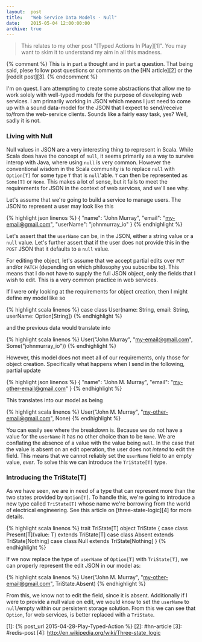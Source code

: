 ```yaml
---
layout:  post
title:   "Web Service Data Models - Null"
date:    2015-05-04 12:00:00:00
archive: true
---
```


> This relates to my other post "[Typed Actions In Play][1]". You may want to
> skim it to understand my aim in all this madness.

{% comment %}
This is in part a thought and in part a question. That being said, plese follow
post questions or comments on the [HN article][2] or the [reddit post][3].
{% endcomment %}

I'm on quest. I am attempting to create some abstractions that allow me to work
solely with well-typed models for the purpose of developing web services. I am primarily
working in JSON which means I just need to come up with a sound data-model for the
JSON that I expect to send/receive to/from the web-service clients. Sounds like a
fairly easy task, yes? Well, sadly it is not.

### Living with Null

Null values in JSON are a very interesting thing to represent in Scala. While Scala
does have the concept of `null`, it seems primarily as a way to survive interop with
Java, where using `null` is very common. However the conventional wisdom in the Scala
community is to replace `null` with `Option[T]` for some type `T` that is `null`'able.
`T` can then be represented as `Some[T]` or `None`. This makes a lot of sense, but it
fails to meet the requirements for JSON in the context of web services, and we'll see
why.

Let's assume that we're going to build a service to manage users. The JSON to represent
a user may look like this

{% highlight json linenos %}
{
  "name": "John Murray",
  "email": "my-email@gmail.com",
  "userName": "johnmurray_io"
}
{% endhighlight %}

Let's assert that the `userName` can be, in the JSON, either a string value or a `null`
value. Let's further assert that if the user does not provide this in the `POST` JSON
that it defaults to a `null` value.

For editing the object, let's assume that we accept partial edits over `PUT` and/or
`PATCH` (depending on which philosophy you subscribe to). This means that I do not
have to supply the full JSON object, only the fields that I wish to edit. This is a
very common practice in web services.

If I were only looking at the requirements for object creation, then I might define my
model like so

{% highlight scala linenos %}
case class User(name: String, email: String, userName: Option[String])
{% endhighlight %}

and the previous data would translate into

{% highlight scala linenos %}
User("John Murray", "my-email@gmail.com", Some("johnmurray_io"))
{% endhighlight %}

However, this model does not meet all of our requirements, only those for object creation.
Specifically what happens when I send in the following, partial update

{% highlight json linenos %}
{
  "name": "John M. Murray",
  "email": "my-other-email@gmail.com"
}
{% endhighlight %}

This translates into our model as being

{% highlight scala linenos %}
User("John M. Murray", "my-other-email@gmail.com", None)
{% endhighlight %}

You can easily see where the breakdown is. Because we do not have a value for the `userName`
it has no other choice than to be `None`. We are conflating the absence of a value with
the value being `null`. In the case that the value is absent on an edit operation, the user
does not _intend_ to edit the field. This means that we cannot reliably set the `userName`
field to an empty value, _ever_. To solve this we can introduce the `TriState[T]` type.

### Introducing the TriState[T]

As we have seen, we are in need of a type that can represent more than the two states
provided by `Option[T]`. To handle this, we're going to introduce a new type called
`TriState[T]` whose name we're borrowing from the world of electrical engineering. See
this article on [three-state-logic][4] for more details.

{% highlight scala linenos %}
trait TriState[T]
object TriState {
  case class Present[T](value: T) extends TriState[T]
  case class Absent extends TriState[Nothing]
  case class Null extends TriState[Nothing]
}
{% endhighlight %}

If we now replace the type of `userName` of `Option[T]` with `TriState[T]`, we can properly
represent the edit JSON in our model as:

{% highlight scala linenos %}
User("John M. Murray", "my-other-email@gmail.com", TriState.Absent)
{% endhighlight %}

From this, we know not to edit the field, since it is absent. Additionally if I were to
provide a null value on edit, we would know to set the `userName` to  `null`/empty within
our persistent storage solution. From this we can see that `Option`, for web services, is
better replaced with a `TriState`.





  [1]: {% post_url 2015-04-28-Play-Typed-Action %}
  [2]: #hn-article
  [3]: #redis-post
  [4]: http://en.wikipedia.org/wiki/Three-state_logic
